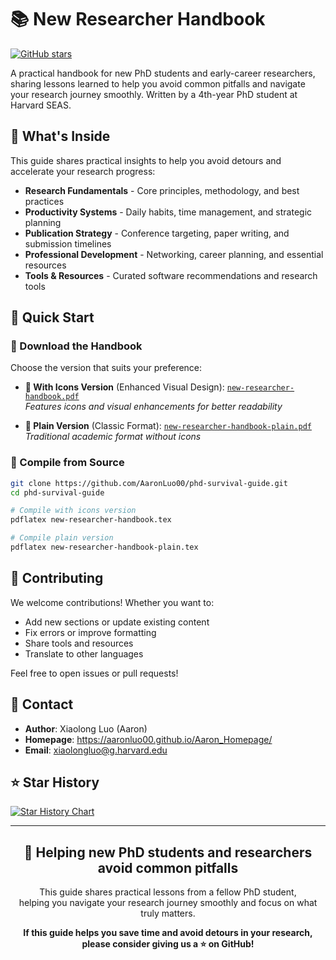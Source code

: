 # 📚 New Researcher Handbook

[![GitHub stars](https://img.shields.io/github/stars/AaronLuo00/phd-survival-guide?style=social)](https://github.com/AaronLuo00/phd-survival-guide)

A practical handbook for new PhD students and early-career researchers, sharing lessons learned to help you avoid common pitfalls and navigate your research journey smoothly. Written by a 4th-year PhD student at Harvard SEAS.

## 🎯 What's Inside

This guide shares practical insights to help you avoid detours and accelerate your research progress:

- **Research Fundamentals** - Core principles, methodology, and best practices
- **Productivity Systems** - Daily habits, time management, and strategic planning
- **Publication Strategy** - Conference targeting, paper writing, and submission timelines
- **Professional Development** - Networking, career planning, and essential resources
- **Tools & Resources** - Curated software recommendations and research tools

## 🚀 Quick Start

### 📖 Download the Handbook

Choose the version that suits your preference:

- **📘 With Icons Version** (Enhanced Visual Design): [`new-researcher-handbook.pdf`](new-researcher-handbook.pdf)  
  *Features icons and visual enhancements for better readability*

- **📄 Plain Version** (Classic Format): [`new-researcher-handbook-plain.pdf`](new-researcher-handbook-plain.pdf)  
  *Traditional academic format without icons*

### 🔧 Compile from Source

```bash
git clone https://github.com/AaronLuo00/phd-survival-guide.git
cd phd-survival-guide

# Compile with icons version
pdflatex new-researcher-handbook.tex

# Compile plain version
pdflatex new-researcher-handbook-plain.tex
```

## 🤝 Contributing

We welcome contributions! Whether you want to:
- Add new sections or update existing content
- Fix errors or improve formatting
- Share tools and resources
- Translate to other languages

Feel free to open issues or pull requests!

## 📧 Contact

- **Author**: Xiaolong Luo (Aaron)
- **Homepage**: https://aaronluo00.github.io/Aaron_Homepage/
- **Email**: xiaolongluo@g.harvard.edu

## ⭐ Star History

[![Star History Chart](https://api.star-history.com/svg?repos=AaronLuo00/phd-survival-guide&type=Date)](https://star-history.com/#AaronLuo00/phd-survival-guide&Date)

---

<div align="center">
  <h2>🌟 Helping new PhD students and researchers avoid common pitfalls</h2>
  
  <p>This guide shares practical lessons from a fellow PhD student,<br>
  helping you navigate your research journey smoothly and focus on what truly matters.</p>
  
  <p><strong>If this guide helps you save time and avoid detours in your research, please consider giving us a ⭐ on GitHub!</strong></p>
</div>